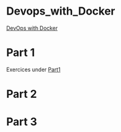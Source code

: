 # Devops_with_Docker
[DevOps with Docker](https://devopswithdocker.com/)

# Part 1
Exercices under [Part1](Part1/Part1.md) 

# Part 2

# Part 3
